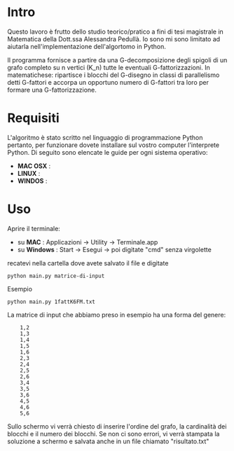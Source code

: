 Intro
======
Questo lavoro è frutto dello studio teorico/pratico a fini di tesi magistrale in Matematica della Dott.ssa Alessandra Pedullà.
Io sono mi sono limitato ad aiutarla nell'implementazione dell'algortomo in Python.

Il programma fornisce a partire da una G-decomposizione degli spigoli di un grafo completo su n vertici (K_n) tutte le eventuali G-fattorizzazioni.
In matematichese: ripartisce i blocchi del G-disegno in classi di parallelismo detti G-fattori e accorpa un opportuno numero di G-fattori tra loro per formare una G-fattorizzazione.

Requisiti
=========
L'algoritmo è stato scritto nel linguaggio di programmazione Python pertanto, per funzionare dovete installare sul vostro computer  l'interprete Python.
Di seguito sono elencate le guide per ogni sistema operativo:

* **MAC OSX** :
* **LINUX**  :
* **WINDOS** :




Uso
===
Aprire il terminale:
* su **MAC** : Applicazioni -> Utility -> Terminale.app
* su **Windows** : Start -> Esegui -> poi digitate "cmd" senza virgolette

recatevi nella cartella dove avete salvato il file e digitate


 `python main.py matrice-di-input `

 Esempio

 `python main.py 1fattK6FM.txt`

 La matrice di input che abbiamo preso in esempio ha una forma del genere:

		1,2
		1,3
		1,4
		1,5
		1,6
		2,3
		2,4
		2,5
		2,6
		3,4
		3,5
		3,6
		4,5
		4,6
		5,6


Sullo schermo vi verrà chiesto di inserire l'ordine del grafo, la cardinalità dei blocchi e il numero dei blocchi.
Se non ci sono errori, vi verrà stampata la soluzione a schermo e salvata anche in un file chiamato "risultato.txt"
